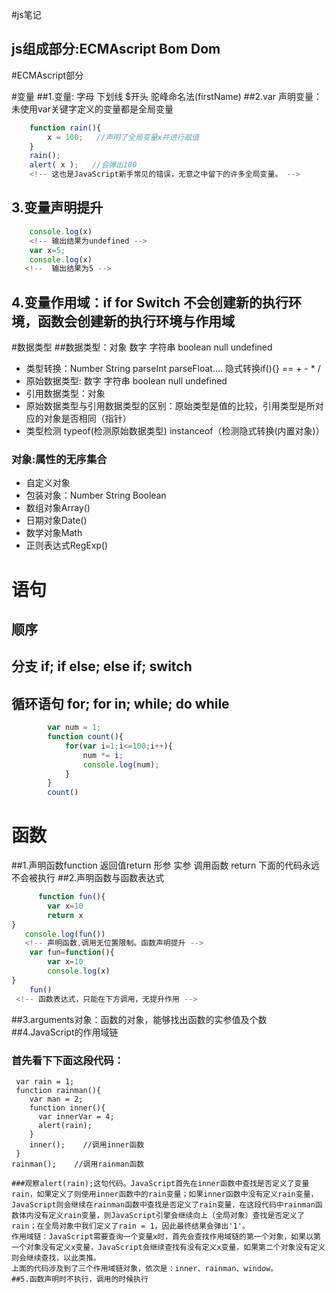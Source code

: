 #js笔记
## js组成部分:ECMAscript Bom Dom
#ECMAscript部分

#变量
##1.变量: 字母 下划线 $开头 驼峰命名法(firstName)
##2.var 声明变量：未使用var关键字定义的变量都是全局变量
```javascript
    function rain(){
        x = 100;   //声明了全局变量x并进行赋值
    }
    rain();
    alert( x );   //会弹出100
    <!-- 这也是JavaScript新手常见的错误，无意之中留下的许多全局变量。 -->
```
## 3.变量声明提升
```javascript
    console.log(x)
    <!-- 输出结果为undefined -->
    var x=5;
    console.log(x)
   <!--  输出结果为5 -->
```
## 4.变量作用域：if for Switch 不会创建新的执行环境，函数会创建新的执行环境与作用域

#数据类型
##数据类型：对象 数字 字符串 boolean null undefined
+ 类型转换：Number String parseInt parseFloat....
                隐式转换if(){}&nbsp;== + - * /
+ 原始数据类型: 数字 字符串 boolean null undefined
+ 引用数据类型：对象
+ 原始数据类型与引用数据类型的区别：原始类型是值的比较，引用类型是所对应的对象是否相同（指针）
+ 类型检测 typeof(检测原始数据类型)  instanceof（检测隐式转换(内置对象)）

### 对象:属性的无序集合
+ 自定义对象
+ 包装对象：Number String Boolean
+ 数组对象Array()
+ 日期对象Date()
+ 数学对象Math
+ 正则表达式RegExp()

# 语句
## 顺序
## 分支 if; if else; else if; switch
## 循环语句 for; for in; while; do while
```javascript
        var num = 1;
        function count(){
            for(var i=1;i<=100;i++){
                num *= i;
                console.log(num);
            }
        }
        count()
```

# 函数 
##1.声明函数function 返回值return 形参 实参 调用函数
        return 下面的代码永远不会被执行
##2.声明函数与函数表达式
```javascript
      function fun(){
        var x=10
        return x
}
   console.log(fun()) 
   <!-- 声明函数,调用无位置限制。函数声明提升 -->
    var fun=function(){
        var x=10
        console.log(x)
}
    fun()
 <!-- 函数表达式，只能在下方调用，无提升作用 -->
```
##3.arguments对象：函数的对象，能够找出函数的实参值及个数
##4.JavaScript的作用域链
### 首先看下下面这段代码：

     var rain = 1;
     function rainman(){
        var man = 2;
        function inner(){
          var innerVar = 4;
          alert(rain);
        }
        inner();    //调用inner函数
     }
    rainman();    //调用rainman函数
```
###观察alert(rain);这句代码。JavaScript首先在inner函数中查找是否定义了变量rain，如果定义了则使用inner函数中的rain变量；如果inner函数中没有定义rain变量，JavaScript则会继续在rainman函数中查找是否定义了rain变量，在这段代码中rainman函数体内没有定义rain变量，则JavaScript引擎会继续向上（全局对象）查找是否定义了rain；在全局对象中我们定义了rain = 1，因此最终结果会弹出'1'。
作用域链：JavaScript需要查询一个变量x时，首先会查找作用域链的第一个对象，如果以第一个对象没有定义x变量，JavaScript会继续查找有没有定义x变量，如果第二个对象没有定义则会继续查找，以此类推。
上面的代码涉及到了三个作用域链对象，依次是：inner、rainman、window。
##5.函数声明时不执行，调用的时候执行

